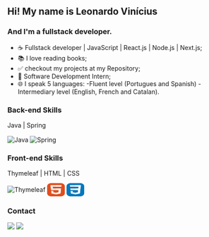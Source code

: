 ## Hi! My name is Leonardo Vinícius 

### And I'm a fullstack developer.

- :coffee: Fullstack developer  | JavaScript | React.js | Node.js | Next.js;
- 📚 I love reading books;
- :white_check_mark: checkout my projects at my Repository;
- :handbag: Software Development Intern;
- :globe_with_meridians: I speak 5 languages: -Fluent level (Portugues and Spanish) -Intermediary level (English, French and Catalan).

### Back-end Skills
<div style="display: inline_block">
   <p>Java | Spring</p>
   <img align="center" alt="Java" height="30" width="80" src="https://img.shields.io/badge/Java-ED8B00?style=for-the-badge&logo=java&logoColor=white"></>
   <img align="center" alt="Spring" height="30" width="80" src="https://img.shields.io/badge/spring-%236DB33F.svg?style=for-the-badge&logo=spring&logoColor=white"></>
</div>

### Front-end Skills
<div style="display: inline_block">
   <p>Thymeleaf | HTML | CSS</p>
   <img align="center" alt="Thymeleaf" height="30" width="40" src="https://www.thymeleaf.org/doc/images/thymeleaf.png"></>
   <img align="center" alt="Thymeleaf" height="30" width="40" src="https://raw.githubusercontent.com/tandpfun/skill-icons/65dea6c4eaca7da319e552c09f4cf5a9a8dab2c8/icons/HTML.svg">
   <img align="center" alt="Thymeleaf" height="30" width="40" src="https://raw.githubusercontent.com/tandpfun/skill-icons/65dea6c4eaca7da319e552c09f4cf5a9a8dab2c8/icons/CSS.svg"></>
</>
</div>

### Contact
<div style="display: inline_block">
  	<a href = "mailto:leonardoviniciuswd@gmail.com" target="_blank"><img src="https://img.shields.io/badge/-Gmail-%23333?style=for-the-badge&logo=gmail&logoColor=white" target="_blank"></a>
 	<a href="https://www.linkedin.com/in/leonardowd/" target="_blank"><img src="https://img.shields.io/badge/-LinkedIn-%230077B5?style=for-the-badge&logo=linkedin&logoColor=white" target="_blank"></a> 
</div>

<!-- https://media.giphy.com/media/3oriNLx3dUqFgVi86I/giphy.gif?cid=ecf05e47qub63oti6aevmdbjhyq7ynsiyvh1tvlc5bij968e&rid=giphy.gif&ct=g
